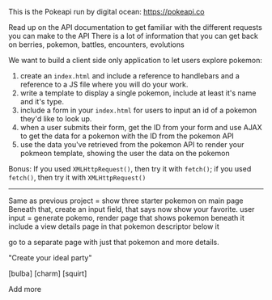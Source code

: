 This is the Pokeapi run by digital ocean: https://pokeapi.co

Read up on the API documentation to get familiar with the different requests you can make to the API There is a lot of information that you can get back on berries, pokemon, battles, encounters, evolutions

We want to build a client side only application to let users explore pokemon:

1. create an `index.html` and include a reference to handlebars and a reference to a JS file where you will do your work.
2. write a template to display a single pokemon, include at least it's name and it's type.
3. include a form in your `index.html` for users to input an id of a pokemon they'd like to look up.
4. when a user submits their form, get the ID from your form and use AJAX to get the data for a pokemon with the ID from the pokemon API
5. use the data you've retrieved from the pokemon API to render your pokmeon template, showing the user the data on the pokemon

Bonus:
If you used `XMLHttpRequest()`, then try it with `fetch()`; if you used `fetch()`, then try it with `XMLHttpRequest()`

---

Same as previous project = show three starter pokemon on main page
Beneath that, create an input field, that says now show your favorite.
user input = generate pokemo, render page that shows pokemon beneath it
include a view details page in that pokemon descriptor below it

go to a separate page with just that pokemon and more details.

"Create your ideal party"

[bulba] [charm] [squirt]

Add more 

